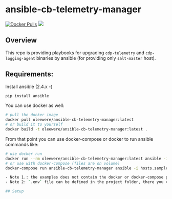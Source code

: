 # ansible-cb-telemetry-manager

[![Docker Pulls](https://img.shields.io/docker/pulls/oleewere/ansible-cb-telemetry-manager.svg)](https://hub.docker.com/r/oleewere/ansible-cb-telemetry-manager/)
[![](https://images.microbadger.com/badges/image/oleewere/ansible-cb-telemetry-manager.svg)](https://microbadger.com/images/oleewere/ansible-cb-telemetry-manager "")

## Overview

This repo is providing playbooks for upgrading `cdp-telemetry` and `cdp-logging-agent` binaries by ansible (for providing only `salt-master` host).

## Requirements:

Install ansible (2.4.x -) 
```bash
pip install ansible
```
You can use docker as well:
```bash
# pull the docker image
docker pull oleewere/ansible-cb-telemetry-manager:latest
# or build it to yourself
docker build -t oleewere/ansible-cb-telemetry-manager:latest .
```

From that point you can use docker-compose or docker to run ansible commands like:
```bash
# use docker run
docker run --rm oleewere/ansible-cb-telemetry-manager:latest ansible -i hosts.sample salt-master -m shell -a 'echo hello'
# or use with docker-compose (files are on volume)
docker-compose run ansible-cb-telemetry-manager ansible -i hosts.sample salt-master -m shell -a 'echo hello'

- Note 1.: the examples does not contain the docker or docker-compose prefixes. 
- Note 2: `.env` file can be defined in the project folder, there you can set `SSH_KEYS_LOCATION`, which will be passed as a volume folder with the docker-compose

## Setup